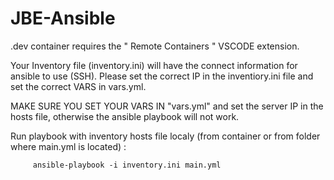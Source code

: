 # JBE-Ansible

.dev container requires the " Remote Containers " VSCODE extension.

Your Inventory file (inventory.ini) will have the connect information for ansible to use (SSH). Please set the correct IP in the inventiory.ini file and set the correct VARS in vars.yml.
 
MAKE SURE YOU SET YOUR VARS IN "vars.yml" and set the server IP in the hosts file, otherwise the ansible playbook will not work.

Run playbook with inventory hosts file localy (from container or from folder where main.yml is located) :

         ansible-playbook -i inventory.ini main.yml